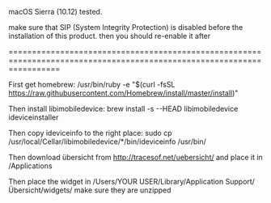 macOS Sierra (10.12) tested.

make sure that SIP (System Integrity Protection) is disabled before the installation of this product.
then you should re-enable it after

=======================================================================================================================

First get homebrew: /usr/bin/ruby -e "$(curl -fsSL https://raw.githubusercontent.com/Homebrew/install/master/install)"

Then install libimobiledevice: brew install -s --HEAD libimobiledevice ideviceinstaller

Then copy ideviceinfo to the right place: sudo cp /usr/local/Cellar/libimobiledevice/*/bin/ideviceinfo /usr/bin/

Then download übersicht from http://tracesof.net/uebersicht/ and place it in /Applications

Then place the widget in /Users/YOUR USER/Library/Application Support/Übersicht/widgets/ make sure they are unzipped





